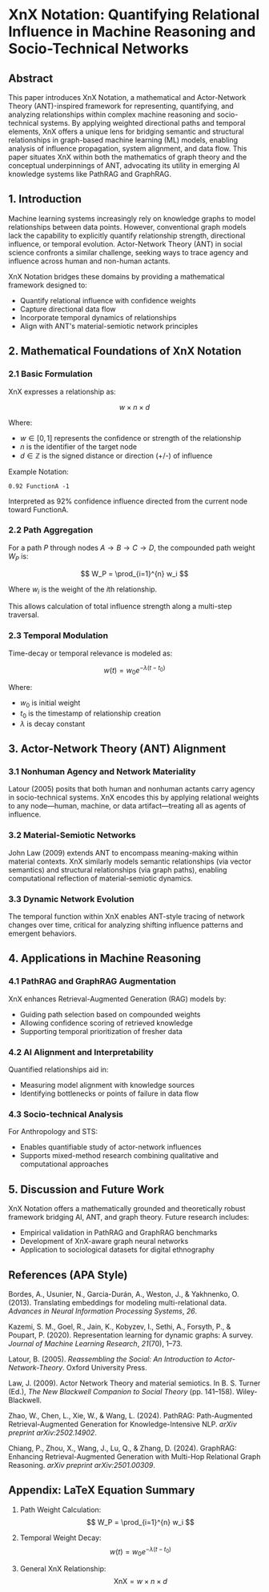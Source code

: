 # XnX Notation: Quantifying Relational Influence in Machine Reasoning and Socio-Technical Networks

## Abstract
This paper introduces XnX Notation, a mathematical and Actor-Network Theory (ANT)-inspired framework for representing, quantifying, and analyzing relationships within complex machine reasoning and socio-technical systems. By applying weighted directional paths and temporal elements, XnX offers a unique lens for bridging semantic and structural relationships in graph-based machine learning (ML) models, enabling analysis of influence propagation, system alignment, and data flow. This paper situates XnX within both the mathematics of graph theory and the conceptual underpinnings of ANT, advocating its utility in emerging AI knowledge systems like PathRAG and GraphRAG.

## 1. Introduction
Machine learning systems increasingly rely on knowledge graphs to model relationships between data points. However, conventional graph models lack the capability to explicitly quantify relationship strength, directional influence, or temporal evolution. Actor-Network Theory (ANT) in social science confronts a similar challenge, seeking ways to trace agency and influence across human and non-human actants.

XnX Notation bridges these domains by providing a mathematical framework designed to:
- Quantify relational influence with confidence weights
- Capture directional data flow
- Incorporate temporal dynamics of relationships
- Align with ANT's material-semiotic network principles

## 2. Mathematical Foundations of XnX Notation

### 2.1 Basic Formulation
XnX expresses a relationship as:

$$
w \times n \times d
$$

Where:
- $w \in [0,1]$ represents the confidence or strength of the relationship
- $n$ is the identifier of the target node
- $d \in \mathbb{Z}$ is the signed distance or direction (+/-) of influence

Example Notation:
```
0.92 FunctionA -1
```
Interpreted as 92% confidence influence directed from the current node toward FunctionA.

### 2.2 Path Aggregation
For a path $P$ through nodes $A \rightarrow B \rightarrow C \rightarrow D$, the compounded path weight $W_P$ is:

$$
W_P = \prod_{i=1}^{n} w_i
$$

Where $w_i$ is the weight of the $i$th relationship.

This allows calculation of total influence strength along a multi-step traversal.

### 2.3 Temporal Modulation
Time-decay or temporal relevance is modeled as:

$$
w(t) = w_0 e^{-\lambda (t - t_0)}
$$

Where:
- $w_0$ is initial weight
- $t_0$ is the timestamp of relationship creation
- $\lambda$ is decay constant

## 3. Actor-Network Theory (ANT) Alignment

### 3.1 Nonhuman Agency and Network Materiality
Latour (2005) posits that both human and nonhuman actants carry agency in socio-technical systems. XnX encodes this by applying relational weights to any node—human, machine, or data artifact—treating all as agents of influence.

### 3.2 Material-Semiotic Networks
John Law (2009) extends ANT to encompass meaning-making within material contexts. XnX similarly models semantic relationships (via vector semantics) and structural relationships (via graph paths), enabling computational reflection of material-semiotic dynamics.

### 3.3 Dynamic Network Evolution
The temporal function within XnX enables ANT-style tracing of network changes over time, critical for analyzing shifting influence patterns and emergent behaviors.

## 4. Applications in Machine Reasoning

### 4.1 PathRAG and GraphRAG Augmentation
XnX enhances Retrieval-Augmented Generation (RAG) models by:
- Guiding path selection based on compounded weights
- Allowing confidence scoring of retrieved knowledge
- Supporting temporal prioritization of fresher data

### 4.2 AI Alignment and Interpretability
Quantified relationships aid in:
- Measuring model alignment with knowledge sources
- Identifying bottlenecks or points of failure in data flow

### 4.3 Socio-technical Analysis
For Anthropology and STS:
- Enables quantifiable study of actor-network influences
- Supports mixed-method research combining qualitative and computational approaches

## 5. Discussion and Future Work
XnX Notation offers a mathematically grounded and theoretically robust framework bridging AI, ANT, and graph theory. Future research includes:
- Empirical validation in PathRAG and GraphRAG benchmarks
- Development of XnX-aware graph neural networks
- Application to sociological datasets for digital ethnography

## References (APA Style)
Bordes, A., Usunier, N., Garcia-Durán, A., Weston, J., & Yakhnenko, O. (2013). Translating embeddings for modeling multi-relational data. *Advances in Neural Information Processing Systems*, *26*.

Kazemi, S. M., Goel, R., Jain, K., Kobyzev, I., Sethi, A., Forsyth, P., & Poupart, P. (2020). Representation learning for dynamic graphs: A survey. *Journal of Machine Learning Research*, *21*(70), 1–73.

Latour, B. (2005). *Reassembling the Social: An Introduction to Actor-Network-Theory*. Oxford University Press.

Law, J. (2009). Actor Network Theory and material semiotics. In B. S. Turner (Ed.), *The New Blackwell Companion to Social Theory* (pp. 141–158). Wiley-Blackwell.

Zhao, W., Chen, L., Xie, W., & Wang, L. (2024). PathRAG: Path-Augmented Retrieval-Augmented Generation for Knowledge-Intensive NLP. *arXiv preprint arXiv:2502.14902*.

Chiang, P., Zhou, X., Wang, J., Lu, Q., & Zhang, D. (2024). GraphRAG: Enhancing Retrieval-Augmented Generation with Multi-Hop Relational Graph Reasoning. *arXiv preprint arXiv:2501.00309*.

## Appendix: LaTeX Equation Summary
1. Path Weight Calculation:
$$
W_P = \prod_{i=1}^{n} w_i
$$

2. Temporal Weight Decay:
$$
w(t) = w_0 e^{-\lambda (t - t_0)}
$$

3. General XnX Relationship:
$$
\text{XnX} = w \times n \times d
$$


